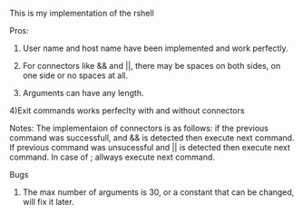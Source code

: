 This is my implementation of the rshell

Pros:
1) User name and host name have been implemented and work perfectly.

2) For connectors like && and ||, there may be spaces on both sides, on one side or no spaces at all.

3) Arguments can have any length.

4)Exit commands works perfeclty with and without connectors


Notes: The implementaion of connectors is as follows:
if the previous command was successfull, and && is detected then execute next command.
If previous command was unsucessful and || is detected then execute next command.
In case of ; allways execute next command.


Bugs
1) The max number of arguments is 30, or a constant that can be changed, will fix it later.
